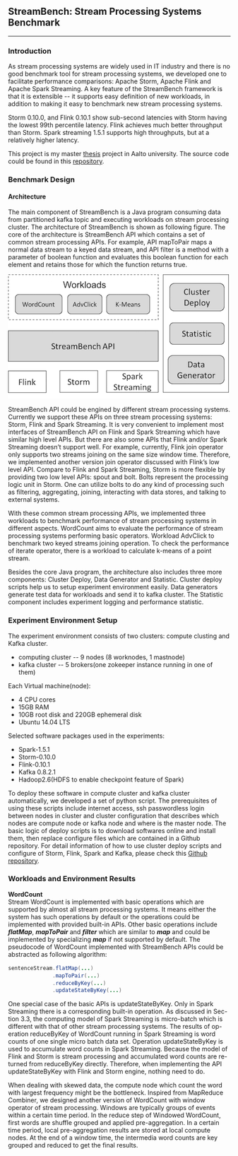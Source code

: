## StreamBench: Stream Processing Systems Benchmark
---
### Introduction
As stream processing systems are widely used in IT industry and there is no good benchmark tool for stream processing systems, we developed one to facilitate performance comparisons: Apache Storm, Apache Flink and Apache Spark Streaming. A key feature of the StreamBench framework is that it is extensible -- it supports easy definition of new workloads, in addition to making it easy to benchmark new stream processing systems.

Storm 0.10.0, and Flink 0.10.1 show sub-second latencies with Storm having the lowest 99th percentile latency. Flink achieves much better throughput than Storm. Spark streaming 1.5.1 supports high throughputs, but at a relatively higher latency. 

This project is my master [thesis](./master_thesis.pdf) project in Aalto university. The source code could be found in this [repository](https://github.com/wangyangjun/StreamBench).

### Benchmark Design

#### Architecture
The main component of StreamBench is a Java program consuming data from partitioned kafka topic and executing workloads on stream processing cluster. The architecture of StreamBench is shown as following figure. The core of the architecture is StreamBench API which contains a set of common stream processing APIs. For example, API mapToPair maps a normal data stream to a keyed data stream, and API filter is a method with a parameter of boolean function and evaluates this boolean function for each element and retains those for which the function returns true.

![Alt Text](images/benchmark_architecture.png)

StreamBench API could be engined by different stream processing systems. Currently we support these APIs on three stream processing systems: Storm, Flink and Spark Streaming. It is very convenient to implement most interfaces of StreamBench API on Flink and Spark Streaming which have similar high level APIs. But there are also some APIs that Flink and/or Spark Streaming doesn’t support well. For example, currently, Flink join operator only supports two streams joining on the same size window time. Therefore, we implemented another version join operator discussed with Flink’s low level API. Compare to Flink and Spark Streaming, Storm is more flexible by providing two low level APIs: spout and bolt. Bolts represent the processing logic unit in Storm. One can utilize bolts to do any kind of processing such as filtering, aggregating, joining, interacting with data stores, and talking to external systems.

With these common stream processing APIs, we implemented three workloads to benchmark performance of stream processing systems in different aspects. WordCount aims to evaluate the performance of stream processing systems performing basic operators. Workload AdvClick to benchmark two keyed streams joining operation. To check the performance of iterate operator, there is a workload to calculate k-means of a point stream.

Besides the core Java program, the architecture also includes three more components: Cluster Deploy, Data Generator and Statistic. Cluster deploy scripts help us to setup experiment environment easily. Data generators generate test data for workloads and send it to kafka cluster. The Statistic component includes experiment logging and performance statistic.

  
### Experiment Environment Setup
The experiment environment consists of two clusters: compute clusting and Kafka cluster.
*   computing cluster -- 9 nodes (8 worknodes, 1 mastnode)
*   kafka cluster -- 5 brokers(one zokeeper instance running in one of them)

Each Virtual machine(node):
*   4 CPU cores
*   15GB RAM
*   10GB root disk and 220GB ephemeral disk
*	Ubuntu 14.04 LTS

Selected software packages used in the experiments:
*   Spark-1.5.1
*   Storm-0.10.0
*   Flink-0.10.1
*	Kafka 0.8.2.1
*	Hadoop2.6(HDFS to enable checkpoint feature of Spark)

To deploy these software in compute cluster and kafka cluster automatically, we developed a set of python script. The prerequisites of using these scripts include internet access, ssh passwordless login between nodes in cluster and cluster configuration that describes which nodes are compute node or kafka node and where is the master node. The basic logic of deploy scripts is to download softwares online and install them, then replace configure files which are contained in a Github repository. For detail information of how to use cluster deploy scripts and configure of Storm, Flink, Spark and Kafka, please check this [Github repository](https://github.com/wangyangjun/StreamBench/tree/master/script).


### Workloads and Environment Results
**WordCount**  
Stream WordCount is implemented with basic operations which are supported by almost all stream processing systems. It means either the system has such operations by default or the operations could be implemented with provided built-in APIs. Other basic operations include ***flatMap***, ***mapToPair*** and ***filter*** which are similar to ***map*** and could be implemented by specializing ***map*** if not supported by default. The pseudocode of WordCount implemented with StreamBench APIs could be abstracted as following algorithm:
```java
sentenceStream.flatMap(...)
              .mapToPair(...)
              .reduceByKey(...)
              .updateStateByKey(...)
``` 

One special case of the basic APIs is updateStateByKey. Only in Spark Streaming there is a corresponding built-in operation. As discussed in Sec- tion 3.3, the computing model of Spark Streaming is micro-batch which is different with that of other stream processing systems. The results of op- eration reduceByKey of WordCount running in Spark Streaming is word counts of one single micro batch data set. Operation updateStateByKey is used to accumulate word counts in Spark Streaming. Because the model of Flink and Storm is stream processing and accumulated word counts are re- turned from reduceByKey directly. Therefore, when implementing the API updateStateByKey with Flink and Storm engine, nothing need to do.

When dealing with skewed data, the compute node which count the word with largest frequency might be the bottleneck. Inspired from MapReduce Combiner, we designed another version of WordCount with window operator of stream processing. Windows are typically groups of events within a certain time period. In the reduce step of Windowed WordCount, first words are shuffle grouped and applied pre-aggregation. In a certain time period, local pre-aggregation results are stored at local compute nodes. At the end of a window time, the intermedia word counts are key grouped and reduced to get the final results.

